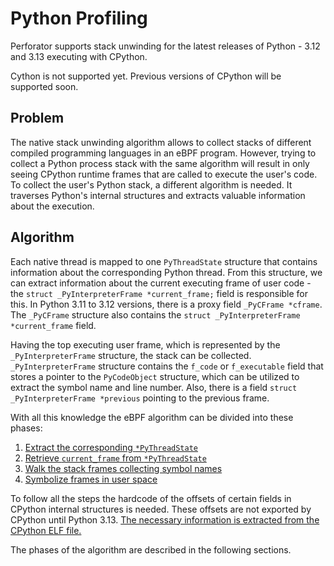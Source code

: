 # Python Profiling

Perforator supports stack unwinding for the latest releases of Python - 3.12 and 3.13 executing with CPython.

Cython is not supported yet. Previous versions of CPython will be supported soon.

## Problem

The native stack unwinding algorithm allows to collect stacks of different compiled programming languages in an eBPF program. However, trying to collect a Python process stack with the same algorithm will result in only seeing CPython runtime frames that are called to execute the user's code. To collect the user's Python stack, a different algorithm is needed. It traverses Python's internal structures and extracts valuable information about the execution.

## Algorithm

Each native thread is mapped to one `PyThreadState` structure that contains information about the corresponding Python thread. From this structure, we can extract information about the current executing frame of user code - the `struct _PyInterpreterFrame *current_frame;` field is responsible for this. In Python 3.11 to 3.12 versions, there is a proxy field `_PyCFrame *cframe`. The `_PyCFrame` structure also contains the `struct _PyInterpreterFrame *current_frame` field.

Having the top executing user frame, which is represented by the `_PyInterpreterFrame` structure, the stack can be collected. `_PyInterpreterFrame` structure contains the `f_code` or `f_executable` field that stores a pointer to the `PyCodeObject` structure, which can be utilized to extract the symbol name and line number. Also, there is a field `struct _PyInterpreterFrame *previous` pointing to the previous frame.

With all this knowledge the eBPF algorithm can be divided into these phases:

1. [Extract the corresponding `*PyThreadState`](./threadstate.md)
2. [Retrieve `current_frame` from `*PyThreadState`](./stack-unwinding.md)
3. [Walk the stack frames collecting symbol names](./symbolization.md)
4. [Symbolize frames in user space](./merging.md)

To follow all the steps the hardcode of the offsets of certain fields in CPython internal structures is needed. These offsets are not exported by CPython until Python 3.13. [The necessary information is extracted from the CPython ELF file.](./parse_elf.md)

The phases of the algorithm are described in the following sections.
